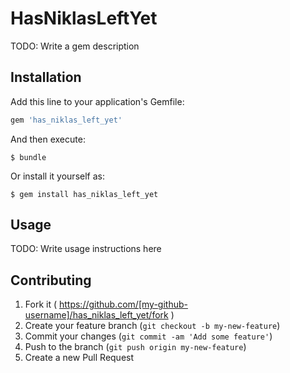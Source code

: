 # HasNiklasLeftYet

TODO: Write a gem description

## Installation

Add this line to your application's Gemfile:

```ruby
gem 'has_niklas_left_yet'
```

And then execute:

    $ bundle

Or install it yourself as:

    $ gem install has_niklas_left_yet

## Usage

TODO: Write usage instructions here

## Contributing

1. Fork it ( https://github.com/[my-github-username]/has_niklas_left_yet/fork )
2. Create your feature branch (`git checkout -b my-new-feature`)
3. Commit your changes (`git commit -am 'Add some feature'`)
4. Push to the branch (`git push origin my-new-feature`)
5. Create a new Pull Request
